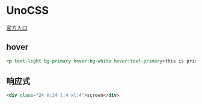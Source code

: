 # UnoCSS

[官方入口](https://unocss.dev/interactive/)

## hover

```html
<p text-light bg-primary hover:bg-white hover:text-primary>this is primary text</p>
```

## 响应式

```html
<div class="24 m:24 l:4 xl:4">screen</div>
```